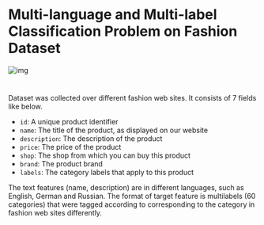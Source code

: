 # Multi-language and Multi-label Classification Problem on Fashion Dataset

![img](https://user-images.githubusercontent.com/75518471/142772130-36e6d79d-9ed0-4e1c-8d46-a63916d3155a.jpg)
<br>
#


Dataset was collected over different fashion web sites. It consists of 7 fields like below. <br>
* `id`: A unique product identifier
* `name`: The title of the product, as displayed on our website
* `description`: The description of the product
* `price`: The price of the product
* `shop`: The shop from which you can buy this product
* `brand`: The product brand
* `labels`: The category labels that apply to this product

The text features (name, description) are in different languages, such as English, German and Russian. The format of target feature is multilabels (60 categories) that were tagged according to corresponding to the category in fashion web sites differently.
